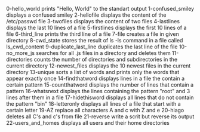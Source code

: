 0-hello_world prints "Hello, World" to the standart output
1-confused_smiley displays a confused smiley
2-hellofile displays the content of the /etc/passwd file
3-twofiles displays the content of two files
4-lastlines displays the last 10 lines of a file
5-firstlines displays the first 10 lines of a file
6-third_line prints the third line of a file
7-file creates a file in given directory
8-cwd_state stores the result of ls -ls command in a file called ls_cwd_content
9-duplicate_last_line duplicates the last line of the file
10-no_more_js searches for all .js files in a directory and deletes them
11-directories counts the number of directories and subdirectories in the current directory
12-newest_files displays the 10 newest files in the current directory
13-unique sorts a list of words and prints only the words that appear exactly once
14-findthatword displays lines in a file the contain a certain pattern
15-countthatword displays the number of lines that contain a pattern
16-whatsnext displays the lines containing the pattern "root" and 3 lines after them in a file
17-hidethisword displays all lines that do not contain the pattern "bin"
18-letteronly displays all lines of a file that start with a certain letter
19-AZ replace all characters A and c with Z and e
20-hiago deletes all C's and c's from file
21-reverse write a scrit but reverse its output
22-users_and_homes displays all users and their home directories
